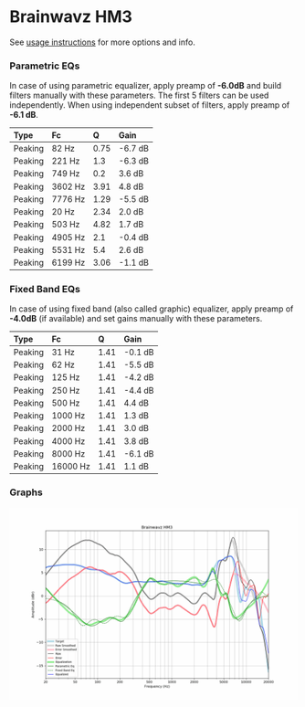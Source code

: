 # Brainwavz HM3
See [usage instructions](https://github.com/jaakkopasanen/AutoEq#usage) for more options and info.

### Parametric EQs
In case of using parametric equalizer, apply preamp of **-6.0dB** and build filters manually
with these parameters. The first 5 filters can be used independently.
When using independent subset of filters, apply preamp of **-6.1 dB**.

| Type    | Fc      |    Q | Gain    |
|:--------|:--------|:-----|:--------|
| Peaking | 82 Hz   | 0.75 | -6.7 dB |
| Peaking | 221 Hz  | 1.3  | -6.3 dB |
| Peaking | 749 Hz  | 0.2  | 3.6 dB  |
| Peaking | 3602 Hz | 3.91 | 4.8 dB  |
| Peaking | 7776 Hz | 1.29 | -5.5 dB |
| Peaking | 20 Hz   | 2.34 | 2.0 dB  |
| Peaking | 503 Hz  | 4.82 | 1.7 dB  |
| Peaking | 4905 Hz | 2.1  | -0.4 dB |
| Peaking | 5531 Hz | 5.4  | 2.6 dB  |
| Peaking | 6199 Hz | 3.06 | -1.1 dB |

### Fixed Band EQs
In case of using fixed band (also called graphic) equalizer, apply preamp of **-4.0dB**
(if available) and set gains manually with these parameters.

| Type    | Fc       |    Q | Gain    |
|:--------|:---------|:-----|:--------|
| Peaking | 31 Hz    | 1.41 | -0.1 dB |
| Peaking | 62 Hz    | 1.41 | -5.5 dB |
| Peaking | 125 Hz   | 1.41 | -4.2 dB |
| Peaking | 250 Hz   | 1.41 | -4.4 dB |
| Peaking | 500 Hz   | 1.41 | 4.4 dB  |
| Peaking | 1000 Hz  | 1.41 | 1.3 dB  |
| Peaking | 2000 Hz  | 1.41 | 3.0 dB  |
| Peaking | 4000 Hz  | 1.41 | 3.8 dB  |
| Peaking | 8000 Hz  | 1.41 | -6.1 dB |
| Peaking | 16000 Hz | 1.41 | 1.1 dB  |

### Graphs
![](./Brainwavz%20HM3.png)